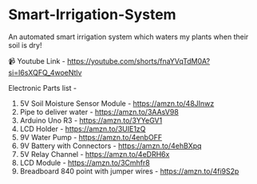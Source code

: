 # Smart-Irrigation-System
An automated smart irrigation system which waters my plants when their soil is dry!

:video_camera: Youtube Link - https://youtube.com/shorts/fnaYVqTdM0A?si=I6sXQFQ_4woeNtlv 

Electronic Parts list - 
1. 5V Soil Moisture Sensor Module - https://amzn.to/48JInwz
2. Pipe to deliver water - https://amzn.to/3AAsV98
3. Arduino Uno R3 - https://amzn.to/3YYeGV1
4. LCD Holder - https://amzn.to/3UIE1zQ
5. 9V Water Pump - https://amzn.to/4enbOFF
6. 9V Battery with Connectors - https://amzn.to/4ehBXpq
7. 5V Relay Channel - https://amzn.to/4eDRH6x
8. LCD Module - https://amzn.to/3Cmhfr8
9. Breadboard 840 point with jumper wires - https://amzn.to/4fi9S2p
